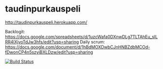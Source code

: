 # taudinpurkauspeli

http://taudinpurkauspeli.herokuapp.com/

Backlogit: https://docs.google.com/spreadsheets/d/1uzcWafa0DXnwDLg7TLTAhEu_sILRR4lXjvoTdJw3hfs/edit?usp=sharing
Daily scrum: https://docs.google.com/document/d/1hBdMOXDwbCJnHNBZdbMCOd-fDwonCP4n5szyiBXLDzw/edit?usp=sharing

[![Build Status](https://travis-ci.org/taudinpurkauspeli/taudinpurkauspeli.png)](https://travis-ci.org/taudinpurkauspeli/taudinpurkauspeli)
